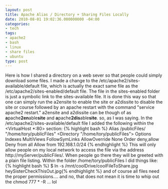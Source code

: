 ```yaml
---
layout: post
title: Apache Alias / Directory + Sharing Files Locally
date: 2010-08-01 19:02:36.000000000 -04:00
categories:
- tech
tags:
- apache2
- bash
- linux
- share files
- ubuntu
type: post
---
```

Here is how I shared a directory on a web sever so that people could simply download some files. I made a change to the /etc/apache2/sites-available/default file, which is actually the exact same file as the /etc/apache2/sites-enabled/default file. The file in the sites-enabled folder is just a symbolic link to the sites-available file. It is done this way so that one can simply run the a2ensite to enable the site or a2dissite to disable the site or course followed by an apache restart with the command "service apache2 restart." a2ensite and a2dissite can be though of as <strong>a</strong>pache<strong>2en</strong>able<strong>site</strong> and <strong>a</strong>pache<strong>2dis</strong>able<strong>site</strong>.
so, as I was saying. In the /etc/apache2/sites-available/default file I added the following within the <VirtualHost *:80> section: 
{% highlight bash %}    Alias /publicFiles/ "/home/tory/publicFiles"
    <Directory "/home/tory/publicFiles">
	       Options Indexes MultiViews FollowSymLinks
               AllowOverride None
               Order deny,allow
               Deny from all
               Allow from 192.168.1.0/24
    </Directory>{% endhighlight %}
This will only allow people on my local network to access the file via the address http://myServer/publicFiles/. When people go there they will be greeted with a plain file listing. Within the folder /home/tory/publicFiles I did things like:
{% highlight bash %} $ ln -s /mnt/coolDrive/coolFileToShare.jpg heySisterCheckThisOut.jpg{% endhighlight %}
 and of course all files need the proper permissions.... and no, that does not mean it is time to whip out the chmod 777 * -R ... lol 

